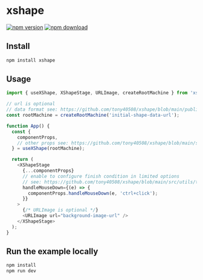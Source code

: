 # xshape

[![npm version](https://badge.fury.io/js/xshape.svg)](https://badge.fury.io/js/xshape.svg)
[![npm download](https://img.shields.io/npm/dm/xshape.svg?style=flat-square)](https://www.npmjs.com/package/xshape)

## Install

```bash
npm install xshape
```

## Usage

```js
import { useXShape, XShapeStage, URLImage, createRootMachine } from 'xshape';

// url is optional
// data format see: https://github.com/tony40508/xshape/blob/main/public/mockData.json
const rootMachine = createRootMachine('initial-shape-data-url');

function App() {
  const {
    componentProps,
    // other props see: https://github.com/tony40508/xshape/blob/main/src/App.tsx
  } = useXShape(rootMachine);

  return (
    <XShapeStage
      {...componentProps}
      // enable to configure finish condition in limited options
      // see: https://github.com/tony40508/xshape/blob/main/src/utils/types.d.ts
      handleMouseDown={(e) => {
        componentProps.handleMouseDown(e, 'ctrl+click');
      }}
    >
      {/* URLImage is optional */}
      <URLImage url="background-image-url" />
    </XShapeStage>
  );
}
```

## Run the example locally

```bash
npm install
npm run dev
```
